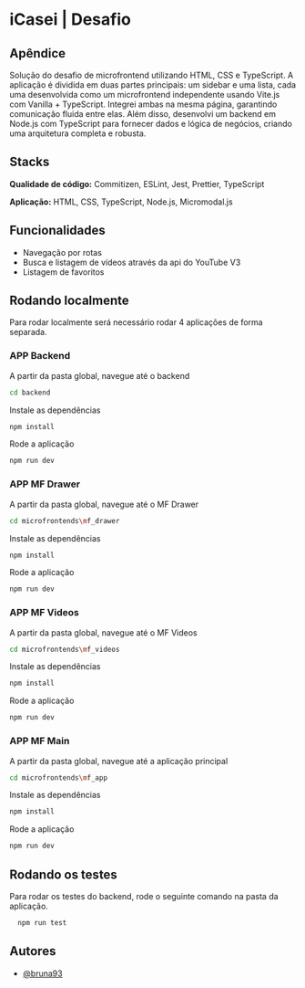 
# iCasei | Desafio


## Apêndice

Solução do desafio de microfrontend utilizando HTML, CSS e TypeScript. A aplicação é dividida em duas partes principais: um sidebar e uma lista, cada uma desenvolvida como um microfrontend independente usando Vite.js com Vanilla + TypeScript. Integrei ambas na mesma página, garantindo comunicação fluida entre elas. Além disso, desenvolvi um backend em Node.js com TypeScript para fornecer dados e lógica de negócios, criando uma arquitetura completa e robusta.

## Stacks

**Qualidade de código:** Commitizen, ESLint, Jest, Prettier, TypeScript

**Aplicação:** HTML, CSS, TypeScript, Node.js, Micromodal.js

## Funcionalidades

- Navegação por rotas
- Busca e listagem de vídeos através da api do YouTube V3
- Listagem de favoritos

## Rodando localmente

Para rodar localmente será necessário rodar 4 aplicações de forma separada.

### APP Backend

A partir da pasta global, navegue até o backend
```bash
cd backend
```

Instale as dependências
```bash
npm install
```

Rode a aplicação
```bash
npm run dev
```

### APP MF Drawer

A partir da pasta global, navegue até o MF Drawer
```bash
cd microfrontends\mf_drawer
```

Instale as dependências
```bash
npm install
```

Rode a aplicação
```bash
npm run dev
```

### APP MF Videos

A partir da pasta global, navegue até o MF Videos
```bash
cd microfrontends\mf_videos
```

Instale as dependências
```bash
npm install
```

Rode a aplicação
```bash
npm run dev
```

### APP MF Main

A partir da pasta global, navegue até a aplicação principal
```bash
cd microfrontends\mf_app
```

Instale as dependências
```bash
npm install
```

Rode a aplicação
```bash
npm run dev
```

## Rodando os testes

Para rodar os testes do backend, rode o seguinte comando na pasta da aplicação.

```bash
  npm run test
```

## Autores

- [@bruna93](https://github.com/bruna93)
